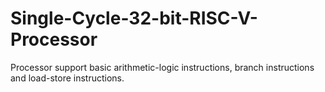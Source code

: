 # Single-Cycle-32-bit-RISC-V-Processor
Processor support basic arithmetic-logic instructions, branch instructions and load-store instructions. 
